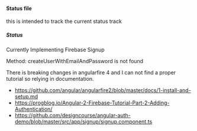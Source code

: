 #### Status file

this is intended to track the current status track

##### Status

Currently Implementing Firebase Signup 

Method: createUserWithEmailAndPassword is not found

There is breaking changes in angularfire 4 and I can not
find a proper tutorial so relying in documentation. 

* https://github.com/angular/angularfire2/blob/master/docs/1-install-and-setup.md
* https://progblog.io/Angular-2-Firebase-Tutorial-Part-2-Adding-Authentication/
* https://github.com/designcourse/angular-auth-demo/blob/master/src/app/signup/signup.component.ts
